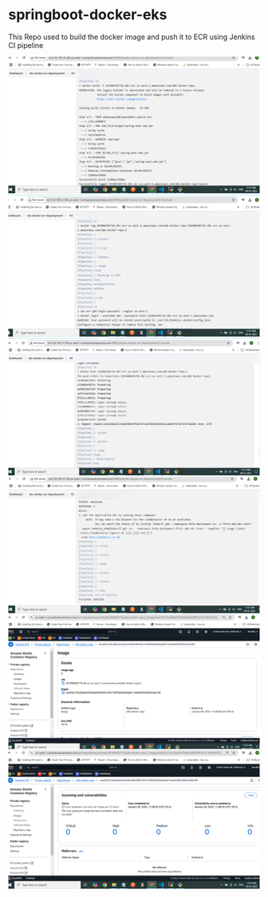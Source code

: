 # springboot-docker-eks

This Repo used to build the docker image and push it to ECR using Jenkins CI pipeline

![alt text](<Screenshot (55).png>) 
![alt text](<Screenshot (56).png>) 
![alt text](<Screenshot (57).png>) 
![alt text](<Screenshot (59).png>) 
![alt text](<Screenshot (60).png>) 
![alt text](<Screenshot (61).png>)
